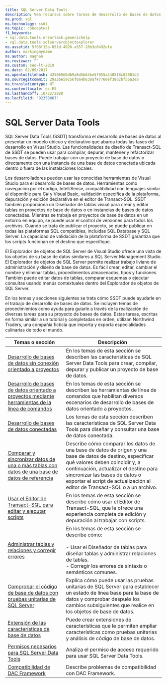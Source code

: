 ```yaml
---
title: SQL Server Data Tools
description: Vea recursos sobre tareas de desarrollo de bases de datos que puede realizar con SQL Server Data Tools, como el diseño de tablas y la creación de extensiones de características.
ms.prod: sql
ms.technology: ssdt
ms.topic: conceptual
f1_keywords:
- sql.data.tools.errortask.generichelp
- sql.data.tools.sqlserverobjectexplorer
ms.assetid: 5f08f15a-851d-4026-a557-28b3c6492efe
author: markingmyname
ms.author: maghan
ms.reviewer: “”
ms.custom: seo-lt-2019
ms.date: 02/09/2017
ms.openlocfilehash: 42506560d69a8d5b64be5f955a240518c82881d3
ms.sourcegitcommit: 29a2be59c56f8a4b630af47760ef38d2bf56a3eb
ms.translationtype: HT
ms.contentlocale: es-ES
ms.lasthandoff: 10/22/2020
ms.locfileid: "92358863"
---
```

# <a name="sql-server-data-tools"></a>SQL Server Data Tools

SQL Server Data Tools (SSDT) transforma el desarrollo de bases de datos al presentar un modelo ubicuo y declarativo que abarca todas las fases del desarrollo en Visual Studio. Las funcionalidades de diseño de Transact\-SQL de SSDT se pueden usar para compilar, depurar, mantener y refactorizar bases de datos. Puede trabajar con un proyecto de base de datos o directamente con una instancia de una base de datos conectada ubicada dentro o fuera de las instalaciones locales.  
  
Los desarrolladores pueden usar las conocidas herramientas de Visual Studio para el desarrollo de bases de datos. Herramientas como navegación por el código, IntelliSense, compatibilidad con lenguajes similar al disponible para C# y Visual Basic, validación específica de la plataforma, depuración y edición declarativa en el editor de Transact\-SQL. SSDT también proporciona un Diseñador de tablas visual para crear y editar tablas en proyectos de base de datos o en instancias de bases de datos conectadas. Mientras se trabaja en proyectos de base de datos en un entorno en equipo, se puede usar el control de versiones para todos los archivos. Cuando se trata de publicar el proyecto, se puede publicar en todas las plataformas SQL compatibles, incluidas SQL Database y SQL Server. La capacidad de validación de la plataforma de SSDT garantiza que los scripts funcionan en el destino que especifique.  
  
El Explorador de objetos de SQL Server de Visual Studio ofrece una vista de los objetos de su base de datos similares a SQL Server Management Studio. El Explorador de objetos de SQL Server permite realizar trabajo liviano de administración y diseño de base de datos. Es fácil crear, editar, cambiar el nombre y eliminar tablas, procedimientos almacenados, tipos y funciones. También puede editar datos de tablas, comparar esquemas o ejecutar consultas usando menús contextuales dentro del Explorador de objetos de SQL Server.  
  
En los temas y secciones siguientes se trata cómo SSDT puede ayudarle en el trabajo de desarrollo de bases de datos. Se incluyen temas de procedimientos como ayuda para guiarle a través de la realización de diversas tareas para su proyecto de bases de datos. Estas tareas, escritas en forma similar a un tutorial y completadas en orden, utilizan Northwind Traders, una compañía ficticia que importa y exporta especialidades culinarias de todo el mundo.  
  
|Temas o sección|Descripción|  
|-------------------|---------------|  
|[Desarrollo de bases de datos sin conexión orientado a proyectos](../ssdt/project-oriented-offline-database-development.md)|En los temas de esta sección se describen las características de SQL Server Data Tools para crear, compilar, depurar y publicar un proyecto de base de datos.|  
|[Desarrollo de bases de datos orientado a proyectos mediante herramientas de la línea de comandos](../ssdt/project-oriented-database-development-using-command-line-tools.md)|En los temas de esta sección se describen las herramientas de línea de comandos que habilitan diversos escenarios de desarrollo de bases de datos orientado a proyectos.|  
|[Desarrollo de bases de datos conectadas](../ssdt/connected-database-development.md)|Los temas de esta sección describen las características de SQL Server Data Tools para diseñar y consultar una base de datos conectada.|  
|[Comparar y sincronizar datos de una o más tablas con datos de una base de datos de referencia](../ssdt/compare-and-synchronize-data-in-tables-with-data-in-reference-database.md)|Describe cómo comparar los datos de una base de datos de origen y una base de datos de destino, especificar qué valores deben coincidir y, a continuación, actualizar el destino para sincronizar las bases de datos o exportar el script de actualización al editor de Transact\-SQL o a un archivo.|  
|[Usar el Editor de Transact-SQL para editar y ejecutar scripts](../ssdt/use-transact-sql-editor-to-edit-and-execute-scripts.md)|En los temas de esta sección se describe cómo usar el Editor de Transact\-SQL, que le ofrece una experiencia completa de edición y depuración al trabajar con scripts.|  
|[Administrar tablas y relaciones y corregir errores](../ssdt/manage-tables-relationships-and-fix-errors.md)|En los temas de esta sección se describe cómo:<br /><br />- Usar el Diseñador de tablas para diseñar tablas y administrar relaciones de tablas.<br />- Corregir los errores de sintaxis o semánticos comunes.|  
|[Comprobar el código de base de datos con pruebas unitarias de SQL Server](../ssdt/verifying-database-code-by-using-sql-server-unit-tests.md)|Explica cómo puede usar las pruebas unitarias de SQL Server para establecer un estado de línea base para la base de datos y comprobar después los cambios subsiguientes que realice en los objetos de base de datos.|  
|[Extensión de las características de base de datos](../ssdt/extending-the-database-features.md)|Puede crear extensiones de características que le permiten ampliar características como pruebas unitarias y análisis de código de base de datos.|  
|[Permisos necesarios para SQL Server Data Tools](../ssdt/required-permissions-for-sql-server-data-tools.md)|Analiza el permiso de acceso requerido para usar SQL Server Data Tools.|  
|[Compatibilidad de DAC Framework](../ssdt/dac-framework-compatibility.md)|Describe problemas de compatibilidad con DAC Framework.|  
  

  
